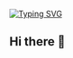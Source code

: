 [![Typing SVG](https://readme-typing-svg.demolab.com?font=La+Belle+Aurore&size=30&pause=1000&color=FFD1DC&center=true&vCenter=true&width=500&lines=Hello%2C+it's+Hallie+Gurr;Student+at+Colorado+State+University)](https://git.io/typing-svg)


## Hi there 👋

<!--
**hgurr/hgurr** is a ✨ _special_ ✨ repository because its `README.md` (this file) appears on your GitHub profile.

Here are some ideas to get you started:

- 🔭 I’m currently working on ...
- 🌱 I’m currently learning ...
- 👯 I’m looking to collaborate on ...
- 🤔 I’m looking for help with ...
- 💬 Ask me about ...
- 📫 How to reach me: ...
- 😄 Pronouns: ...
- ⚡ Fun fact: ...
-->
